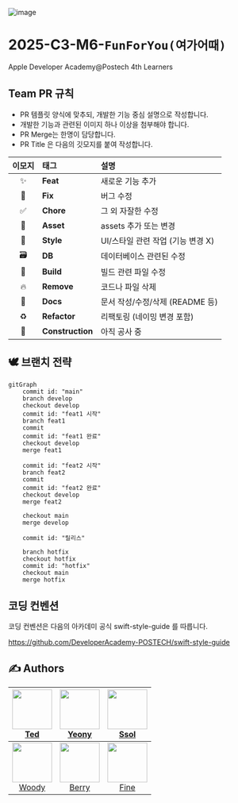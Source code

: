 
![image](https://github.com/user-attachments/assets/6e11c123-c0b5-413f-8652-98656b17b938)

# 2025-C3-M6-`FunForYou(여가어때)`
Apple Developer Academy@Postech 4th Learners

## Team PR 규칙
- PR 템플릿 양식에 맞추되, 개발한 기능 중심 설명으로 작성합니다.
- 개발한 기능과 관련된 이미지 하나 이상을 첨부해야 합니다.
- PR Merge는 한명이 담당합니다.
- PR Title 은 다음의 깃모지를 붙여 작성합니다.

| 이모지 | 태그        | 설명                                |
|:------:|:------------|:-------------------------------------|
| ✨     | **Feat**     | 새로운 기능 추가                     |
| 🐛     | **Fix**      | 버그 수정                            |
| ✅     | **Chore**    | 그 외 자잘한 수정                    |
| 🍱     | **Asset**    | assets 추가 또는 변경                |
| 💄     | **Style**    | UI/스타일 관련 작업 (기능 변경 X)    |
| 🗃️     | **DB**       | 데이터베이스 관련된 수정             |
| 👷     | **Build**    | 빌드 관련 파일 수정                  |
| 🔥     | **Remove**   | 코드나 파일 삭제                     |
| 📝     | **Docs**     | 문서 작성/수정/삭제 (README 등)     |
| ♻️     | **Refactor** | 리팩토링 (네이밍 변경 포함)          |
| 🚧     | **Construction** | 아직 공사 중                    |



## 🕊️ 브랜치 전략
```mermaid
gitGraph
    commit id: "main"
    branch develop
    checkout develop
    commit id: "feat1 시작"
    branch feat1
    commit
    commit id: "feat1 완료"
    checkout develop
    merge feat1

    commit id: "feat2 시작"
    branch feat2
    commit
    commit id: "feat2 완료"
    checkout develop
    merge feat2

    checkout main
    merge develop

    commit id: "릴리스"

    branch hotfix
    checkout hotfix
    commit id: "hotfix"
    checkout main
    merge hotfix
```

## 코딩 컨벤션
코딩 컨벤션은 다음의 아카데미 공식 swift-style-guide 를 따릅니다.

https://github.com/DeveloperAcademy-POSTECH/swift-style-guide



## ✍️ Authors

<div align="center">
  
| [<img src="https://github.com/user-attachments/assets/9ad83449-8bf6-4678-814b-190af094d106" width="80" height="80"/><br/>Ted](https://github.com/keon22han) | [<img src="https://github.com/user-attachments/assets/9ad83449-8bf6-4678-814b-190af094d106" width="80" height="80"/><br/>Yeony](https://github.com/youryeony) | [<img src="https://github.com/user-attachments/assets/9ad83449-8bf6-4678-814b-190af094d106" width="80" height="80"/><br/>Ssol](https://github.com/msseock) |
| :---: | :---: | :---: |
| [<img src="https://github.com/user-attachments/assets/9ad83449-8bf6-4678-814b-190af094d106" width="80" height="80"/><br/>Woody](https://github.com/Mark3891) | [<img src="https://github.com/user-attachments/assets/9ad83449-8bf6-4678-814b-190af094d106" width="80" height="80"/><br/>Berry](https://github.com/pearhyunjin) | [<img src="https://github.com/user-attachments/assets/9ad83449-8bf6-4678-814b-190af094d106" width="80" height="80"/><br/>Fine](https://github.com/heygrv) |

</div>
